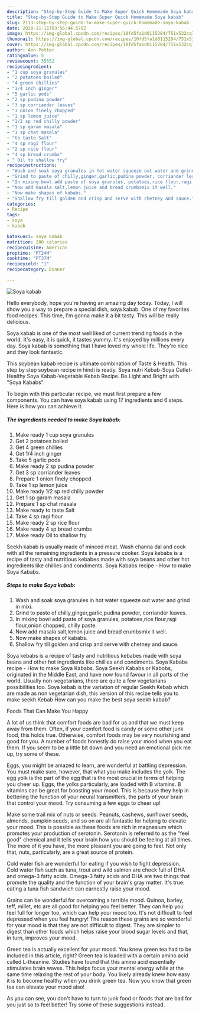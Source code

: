 ```yaml
---
description: "Step-by-Step Guide to Make Super Quick Homemade Soya kabab"
title: "Step-by-Step Guide to Make Super Quick Homemade Soya kabab"
slug: 2113-step-by-step-guide-to-make-super-quick-homemade-soya-kabab
date: 2020-11-11T03:56:44.578Z
image: https://img-global.cpcdn.com/recipes/10fd5fa1d0115284/751x532cq70/soya-kabab-recipe-main-photo.jpg
thumbnail: https://img-global.cpcdn.com/recipes/10fd5fa1d0115284/751x532cq70/soya-kabab-recipe-main-photo.jpg
cover: https://img-global.cpcdn.com/recipes/10fd5fa1d0115284/751x532cq70/soya-kabab-recipe-main-photo.jpg
author: Ann Potter
ratingvalue: 5
reviewcount: 35552
recipeingredient:
- "1 cup soya granules"
- "2 potatoes boiled"
- "4 green chillies"
- "1/4 inch ginger"
- "5 garlic pods"
- "2 sp pudina powder"
- "3 sp corriander leaves"
- "1 onion finely chopped"
- "1 sp lemon juice"
- "1/2 sp red chilly powder"
- "1 sp garam masala"
- "1 sp chat masala"
- "to taste Salt"
- "4 sp ragi flour"
- "2 sp rice flour"
- "4 sp bread crumbs"
- " Oil to shallow fry"
recipeinstructions:
- "Wash and soak soya granules in hot water squeeze out water and grind in mixi."
- "Grind to paste of chilly,ginger,garlic,pudina powder, corriander leaves."
- "In mixing bowl add paste of soya granules, potatoes,rice flour,ragi flour,onion chopped, chilly paste."
- "Now add masala salt,lemon juice and bread crumbsmix it well."
- "Now make shapes of kababs."
- "Shallow fry till golden and crisp and serve with chetney and sauce."
categories:
- Recipe
tags:
- soya
- kabab

katakunci: soya kabab 
nutrition: 200 calories
recipecuisine: American
preptime: "PT24M"
cooktime: "PT37M"
recipeyield: "1"
recipecategory: Dinner

---
```



![Soya kabab](https://img-global.cpcdn.com/recipes/10fd5fa1d0115284/751x532cq70/soya-kabab-recipe-main-photo.jpg)

Hello everybody, hope you're having an amazing day today. Today, I will show you a way to prepare a special dish, soya kabab. One of my favorites food recipes. This time, I'm gonna make it a bit tasty. This will be really delicious.

Soya kabab is one of the most well liked of current trending foods in the world. It's easy, it is quick, it tastes yummy. It's enjoyed by millions every day. Soya kabab is something that I have loved my whole life. They're nice and they look fantastic.

This soybean kabab recipe is ultimate combination of Taste &amp; Health. This step by step soybean recipe in hindi is ready. Soya nutri Kebab-Soya Cutlet-Healthy Soya Kabab-Vegetable Kebab Recipe. Be Light and Bright with &#34;Soya Kababs&#34;.


To begin with this particular recipe, we must first prepare a few components. You can have soya kabab using 17 ingredients and 6 steps. Here is how you can achieve it.

<!--inarticleads1-->

##### The ingredients needed to make Soya kabab:

1. Make ready 1 cup soya granules
1. Get 2 potatoes boiled
1. Get 4 green chillies
1. Get 1/4 inch ginger
1. Take 5 garlic pods
1. Make ready 2 sp pudina powder
1. Get 3 sp corriander leaves
1. Prepare 1 onion finely chopped
1. Take 1 sp lemon juice
1. Make ready 1/2 sp red chilly powder
1. Get 1 sp garam masala
1. Prepare 1 sp chat masala
1. Make ready to taste Salt
1. Take 4 sp ragi flour
1. Make ready 2 sp rice flour
1. Make ready 4 sp bread crumbs
1. Make ready  Oil to shallow fry


Seekh kabab is usually made of minced meat. Wash channa dal and cook with all the remaining ingredients in a pressure cooker. Soya kebabs is a recipe of tasty and nutritious kebabes made with soya beans and other hot ingredients like chillies and condiments. Soya Kababs recipe - How to make Soya Kababs. 

<!--inarticleads2-->

##### Steps to make Soya kabab:

1. Wash and soak soya granules in hot water squeeze out water and grind in mixi.
1. Grind to paste of chilly,ginger,garlic,pudina powder, corriander leaves.
1. In mixing bowl add paste of soya granules, potatoes,rice flour,ragi flour,onion chopped, chilly paste.
1. Now add masala salt,lemon juice and bread crumbsmix it well.
1. Now make shapes of kababs.
1. Shallow fry till golden and crisp and serve with chetney and sauce.


Soya kebabs is a recipe of tasty and nutritious kebabes made with soya beans and other hot ingredients like chillies and condiments. Soya Kababs recipe - How to make Soya Kababs. Soya Seekh Kababs or Kabobs, originated in the Middle East, and have now found favour in all parts of the world. Usually non-vegetarians, there are quite a few vegetarians possibilities too. Soya kebab is the variation of regular Seekh Kebab which are made as non vegetarian dish, this version of this recipe tells you to make seekh Kebab How can you make the best soya seekh kabab? 

Foods That Can Make You Happy


A lot of us think that comfort foods are bad for us and that we must keep away from them. Often, if your comfort food is candy or some other junk food, this holds true. Otherwise, comfort foods may be very nourishing and good for you. A number of foods honestly do raise your mood when you eat them. If you seem to be a little bit down and you need an emotional pick me up, try some of these.

Eggs, you might be amazed to learn, are wonderful at battling depression. You must make sure, however, that what you make includes the yolk. The egg yolk is the part of the egg that is the most crucial in terms of helping you cheer up. Eggs, the yolks particularly, are loaded with B vitamins. B vitamins can be great for boosting your mood. This is because they help in bettering the function of your neural transmitters, the parts of your brain that control your mood. Try consuming a few eggs to cheer up!

Make some trail mix of nuts or seeds. Peanuts, cashews, sunflower seeds, almonds, pumpkin seeds, and so on are all fantastic for helping to elevate your mood. This is possible as these foods are rich in magnesium which promotes your production of serotonin. Serotonin is referred to as the "feel good" chemical and it tells your brain how you should be feeling at all times. The more of it you have, the more pleasant you are going to feel. Not only that, nuts, particularly, are a great source of protein.

Cold water fish are wonderful for eating if you wish to fight depression. Cold water fish such as tuna, trout and wild salmon are chock full of DHA and omega-3 fatty acids. Omega-3 fatty acids and DHA are two things that promote the quality and the function of your brain's gray matter. It's true: eating a tuna fish sandwich can earnestly raise your mood. 

Grains can be wonderful for overcoming a terrible mood. Quinoa, barley, teff, millet, etc are all good for helping you feel better. They can help you feel full for longer too, which can help your mood too. It's not difficult to feel depressed when you feel hungry! The reason these grains are so wonderful for your mood is that they are not difficult to digest. They are simpler to digest than other foods which helps raise your blood sugar levels and that, in turn, improves your mood.

Green tea is actually excellent for your mood. You knew green tea had to be included in this article, right? Green tea is loaded with a certain amino acid called L-theanine. Studies have found that this amino acid essentially stimulates brain waves. This helps focus your mental energy while at the same time relaxing the rest of your body. You likely already knew how easy it is to become healthy when you drink green tea. Now you know that green tea can elevate your mood also!

As you can see, you don't have to turn to junk food or foods that are bad for you just so to feel better! Try  some  of  these  suggestions  instead.


